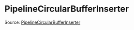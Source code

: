 # PipelineCircularBufferInserter

Source: [PipelineCircularBufferInserter](../../csrc/device_lower/pass/circular_buffer.cpp#L1663)

